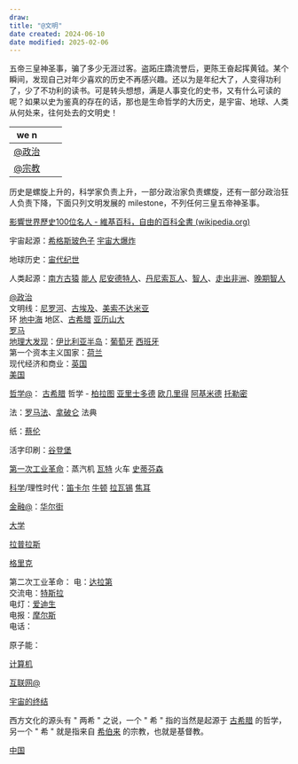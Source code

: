 ```yaml
---
draw:
title: "@文明"
date created: 2024-06-10
date modified: 2025-02-06
---
```


五帝三皇神圣事，骗了多少无涯过客。盗跖庄蹻流誉后，更陈王奋起挥黄钺。某个瞬间，发现自己对年少喜欢的历史不再感兴趣。还以为是年纪大了，人变得功利了，少了不功利的读书。可是转头想想，满是人事变化的史书，又有什么可读的呢？如果以史为鉴真的存在的话，那也是生命哲学的大历史，是宇宙、地球、人类从何处来，往何处去的文明史！

<!-- more -->

| we n    |     |     |
| ------- | --- | --- |
| [@政治](@政治.md) |     |     |
| [@宗教](@宗教.md) |     |     |

历史是螺旋上升的，科学家负责上升，一部分政治家负责螺旋，还有一部分政治狂人负责下降，下面只列文明发展的 milestone，不列任何三皇五帝神圣事。

[影響世界歷史100位名人 - 維基百科，自由的百科全書 (wikipedia.org)](https://zh.wikipedia.org/zh-tw/%E5%BD%B1%E5%93%8D%E4%BA%BA%E7%B1%BB%E5%8E%86%E5%8F%B2%E8%BF%9B%E7%A8%8B%E7%9A%84100%E5%90%8D%E4%BA%BA%E6%8E%92%E8%A1%8C%E6%A6%9C)

宇宙起源：[希格斯玻色子](希格斯玻色子.md) [宇宙大爆炸](宇宙大爆炸.md)

地球历史：[宙代纪世](宙代纪世.md)

人类起源：[南方古猿](南方古猿.md) [能人](能人.md) [尼安德特人](尼安德特人.md)、[丹尼索瓦人](丹尼索瓦人.md)、[智人](智人.md)、[走出非洲](走出非洲.md)、[晚期智人](晚期智人.md)

[@政治](@政治.md)  
文明线：[尼罗河](尼罗河)、[古埃及](古埃及.md)、[美索不达米亚](美索不达米亚.md)  
		环 [地中海](地中海.md) 地区、[古希腊](古希腊.md) [亚历山大](亚历山大.md)  
		[罗马](罗马.md)  
		[地理大发现](地理大发现.md)：[伊比利亚半岛](伊比利亚半岛.md)：[葡萄牙](葡萄牙.md) [西班牙](西班牙.md)  
		第一个资本主义国家：[荷兰](荷兰.md)  
		现代经济和商业：[英国](英国.md)  
		[美国](美国.md)

[哲学@](哲学@.md)：
[古希腊](古希腊.md) 哲学 - [柏拉图](柏拉图.md) [亚里士多德](亚里士多德.md) [欧几里得](欧几里得.md) [阿基米德](阿基米德) [托勒密](托勒密.md)

法：[罗马法](罗马法.md)、[拿破仑](拿破仑.md) 法典

纸：[蔡伦](蔡伦)

活字印刷：[谷登堡](谷登堡)

[第一次工业革命](第一次工业革命.md)：蒸汽机 [瓦特](瓦特.md) 火车 [史蒂芬森](史蒂芬森.md)

[科学](科学.md)/理性时代：[笛卡尔](笛卡尔) [牛顿](牛顿.md) [拉瓦锡](拉瓦锡.md) [焦耳](焦耳.md)

[金融@](金融@.md)：[华尔街](华尔街.md)

[大学](2%20第二大脑/1%20节点/文明/大学.md)

[拉普拉斯](拉普拉斯.md)

[格里克](格里克)

第二次工业革命：
	电：[达拉第](达拉第)  
	交流电：[特斯拉](特斯拉.md)  
	电灯：[爱迪生](爱迪生.md)  
	电报：[摩尔斯](摩尔斯.md)  
	电话：

原子能：

[计算机](计算机.md)

[互联网@](互联网@.md)

[宇宙的终结](宇宙的终结.md)

西方文化的源头有 " 两希 " 之说，一个 " 希 " 指的当然是起源于 [古希腊](古希腊.md) 的哲学，另一个 " 希 " 就是指来自 [希伯来](希伯来) 的宗教，也就是基督教。

[中国](中国.md)
